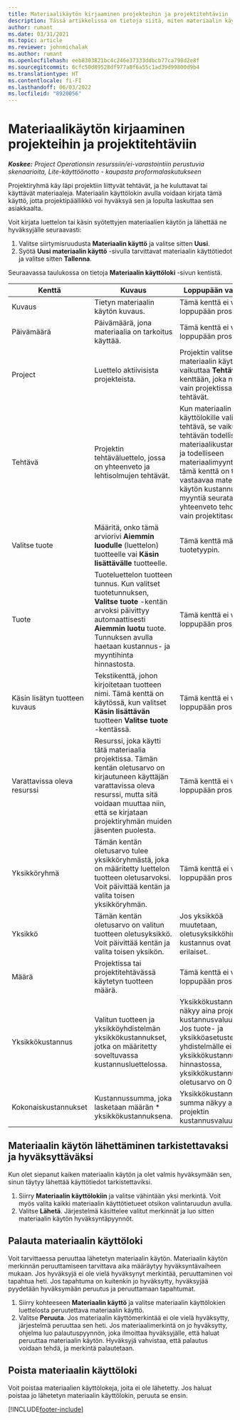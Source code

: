 ```yaml
---
title: Materiaalikäytön kirjaaminen projekteihin ja projektitehtäviin
description: Tässä artikkelissa on tietoja siitä, miten materiaalin käyttö kirjataan projekteihin ja projektitehtäviin.
author: rumant
ms.date: 03/31/2021
ms.topic: article
ms.reviewer: johnmichalak
ms.author: rumant
ms.openlocfilehash: eeb8303821bc4c246e37333ddbcb77ca798d2e8f
ms.sourcegitcommit: 6cfc50d89528df977a8f6a55c1ad39d99800d9b4
ms.translationtype: HT
ms.contentlocale: fi-FI
ms.lasthandoff: 06/03/2022
ms.locfileid: "8920056"
---
```

# <a name="record-material-usage-on-projects-and-project-tasks"></a>Materiaalikäytön kirjaaminen projekteihin ja projektitehtäviin

_**Koskee:** Project Operationsin resurssiin/ei-varastointiin perustuvia skenaarioita, Lite-käyttöönotto - kaupasta proformalaskutukseen_

Projektiryhmä käy läpi projektiin liittyvät tehtävät, ja he kuluttavat tai käyttävät materiaaleja. Materiaalin käyttölokin avulla voidaan kirjata tämä käyttö, jotta projektipäällikkö voi hyväksyä sen ja lopulta laskuttaa sen asiakkaalta. 

Voit kirjata luettelon tai käsin syötettyjen materiaalien käytön ja lähettää ne hyväksyjälle seuraavasti: 

1. Valitse siirtymisruudusta **Materiaalin käyttö** ja valitse sitten **Uusi**.
2. Syötä **Uusi materiaalin käyttö** -sivulla tarvittavat materiaalin käyttötiedot ja valitse sitten **Tallenna**.

Seuraavassa taulukossa on tietoja **Materiaalin käyttöloki** -sivun kentistä. 

| **Kenttä** | **Kuvaus** | **Loppupään vaikutus** |
| --- | --- | --- |
| Kuvaus | Tietyn materiaalin käytön kuvaus. | Tämä kenttä ei vaikuta loppupään prosessiin. |
| Päivämäärä | Päivämäärä, jona materiaalia on tarkoitus käyttää. | Tämä kenttä ei vaikuta loppupään prosessiin. |
| Project | Luettelo aktiivisista projekteista. | Projektin valitseminen materiaalin käyttölokille vaikuttaa **Tehtävä**-kenttään, joka näyttää vain projektissa olevat tehtävät. |
| Tehtävä | Projektin tehtäväluettelo, jossa on yhteenveto ja lehtisolmujen tehtävät. | Kun materiaalin käyttölokille valitaan tehtävä, se vaikuttaa tehtävän todellisiin materiaalikustannuksiin ja todelliseen materiaalimyyntiin. Jos tämä kenttä on tyhjä, vastaavaa materiaalin käytön kustannusta ja myyntiä seurataan ja yhteenveto tehdään vain projektitasolla. |
| Valitse tuote | Määritä, onko tämä arviorivi **Aiemmin luodulle** (luettelon) tuotteelle vai **Käsin lisättävälle** tuotteelle. | Tämä kenttä määrittää tuotetyypin. |
| Tuote | Tuoteluettelon tuotteen tunnus. Kun valitset tuotetunnuksen, **Valitse tuote** -kentän arvoksi päivittyy automaattisesti **Aiemmin luotu** tuote. Tunnuksen avulla haetaan kustannus- ja myyntihinta hinnastosta. | Tämä kenttä ei vaikuta loppupään prosessiin. |
| Käsin lisätyn tuotteen kuvaus | Tekstikenttä, johon kirjoitetaan tuotteen nimi. Tämä kenttä on käytössä, kun valitset **Käsin lisättävän** tuotteen **Valitse tuote** -kentässä.| Tämä kenttä ei vaikuta loppupään prosessiin. |
| Varattavissa oleva resurssi| Resurssi, joka käytti tätä materiaalia projektissa. Tämän kentän oletusarvo on kirjautuneen käyttäjän varattavissa oleva resurssi, mutta sitä voidaan muuttaa niin, että se kirjataan projektiryhmän muiden jäsenten puolesta. | Tämä kenttä ei vaikuta loppupään prosessiin. |
| Yksikköryhmä | Tämän kentän oletusarvo tulee yksikköryhmästä, joka on määritetty luettelon tuotteen oletusarvoksi. Voit päivittää kentän ja valita toisen yksikköryhmän. | Tämä kenttä ei vaikuta loppupään prosessiin. |
| Yksikkö | Tämän kentän oletusarvo on valitun tuotteen oletusyksikkö. Voit päivittää kentän ja valita toisen yksikön. | Jos yksikköä muutetaan, oletusyksikköhinta ja kustannus ovat erilaiset. |
| Määrä | Projektissa tai projektitehtävässä käytetyn tuotteen määrä. | Tämä kenttä ei vaikuta loppupään prosessiin. |
| Yksikkökustannus | Valitun tuotteen ja yksikköyhdistelmän yksikkökustannukset, jotka on määritetty soveltuvassa kustannusluettelossa. | Yksikkökustannus näkyy aina projektin kustannusvaluuttana. Jos tuote- ja yksikköasetusten yhdistelmälle ei ole yksikkökustannusta hinnastossa, yksikkökustannuksen oletusarvo on 0,00. |
| Kokonaiskustannukset | Kustannussumma, joka lasketaan määrän \* yksikkökustannuksena.| Yksikkökustannuksen summa näkyy aina projektin kustannusvaluuttana. |


## <a name="submit-material-usage-for-review-and-approval"></a>Materiaalin käytön lähettäminen tarkistettavaksi ja hyväksyttäväksi 
Kun olet siepanut kaiken materiaalin käytön ja olet valmis hyväksymään sen, sinun täytyy lähettää käyttötiedot tarkistettaviksi.

1. Siirry **Materiaalin käyttölokiin** ja valitse vähintään yksi merkintä. Voit myös valita kaikki materiaalin käyttötietueet otsikon valintaruudun avulla.
2. Valitse **Lähetä**. Järjestelmä käsittelee valitut merkinnät ja luo sitten materiaalin käytön hyväksyntäpyynnöt.

## <a name="recall-a-material-usage-log"></a>Palauta materiaalin käyttöloki

Voit tarvittaessa peruuttaa lähetetyn materiaalin käytön. Materiaalin käytön merkinnän peruuttamiseen tarvittava aika määräytyy hyväksyntävaiheen mukaan.  Jos hyväksyjä ei ole vielä hyväksynyt merkintää, peruuttaminen voi tapahtua heti. Jos tapahtuma on kuitenkin jo hyväksytty, hyväksyjää pyydetään hyväksymään peruutus ja peruuttamaan tapahtumat.

1. Siirry kohteeseen **Materiaalin käyttö** ja valitse materiaalin käyttölokien luettelosta peruutettava materiaalin käyttö.
2. Valitse **Peruuta**. Jos materiaalin käyttömerkintää ei ole vielä hyväksytty, järjestelmä peruuttaa sen heti. Jos materiaalimerkintä on jo hyväksytty, ohjelma luo palautuspyynnön, joka ilmoittaa hyväksyjälle, että haluat peruuttaa materiaalin käytön. Hyväksyjä vahvistaa, että palautus voidaan tehdä, ja merkintä palautetaan.

## <a name="delete-a-material-usage-log"></a>Poista materiaalin käyttöloki

Voit poistaa materiaalien käyttölokeja, joita ei ole lähetetty. Jos haluat poistaa jo lähetetyn materiaalin käyttölokin, peruuta se ensin.



[!INCLUDE[footer-include](../includes/footer-banner.md)]

